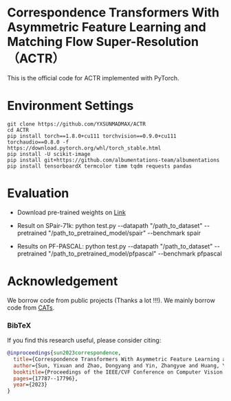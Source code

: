 # Correspondence Transformers With Asymmetric Feature Learning and Matching Flow Super-Resolution（ACTR）

This is the official code for ACTR implemented with PyTorch.

# Environment Settings
```
git clone https://github.com/YXSUNMADMAX/ACTR
cd ACTR
pip install torch==1.8.0+cu111 torchvision==0.9.0+cu111 torchaudio==0.8.0 -f https://download.pytorch.org/whl/torch_stable.html
pip install -U scikit-image
pip install git+https://github.com/albumentations-team/albumentations
pip install tensorboardX termcolor timm tqdm requests pandas
```

# Evaluation
- Download pre-trained weights on [Link](https://drive.google.com/drive/folders/1ooKn4hJ65N352wYuWOnMXnjaVT1e0pVn?usp=sharing)

- Result on SPair-71k:
      python test.py --datapath "/path_to_dataset" --pretrained "/path_to_pretrained_model/spair" --benchmark spair

- Results on PF-PASCAL:
      python test.py --datapath "/path_to_dataset" --pretrained "/path_to_pretrained_model/pfpascal" --benchmark pfpascal

# Acknowledgement <a name="Acknowledgement"></a>
We borrow code from public projects (Thanks a lot !!!). We mainly borrow code from [CATs](https://github.com/SunghwanHong/Cost-Aggregation-transformers). 

### BibTeX
If you find this research useful, please consider citing:
````BibTeX
@inproceedings{sun2023correspondence,
  title={Correspondence Transformers With Asymmetric Feature Learning and Matching Flow Super-Resolution},
  author={Sun, Yixuan and Zhao, Dongyang and Yin, Zhangyue and Huang, Yiwen and Gui, Tao and Zhang, Wenqiang and Ge, Weifeng},
  booktitle={Proceedings of the IEEE/CVF Conference on Computer Vision and Pattern Recognition},
  pages={17787--17796},
  year={2023}
}
````
